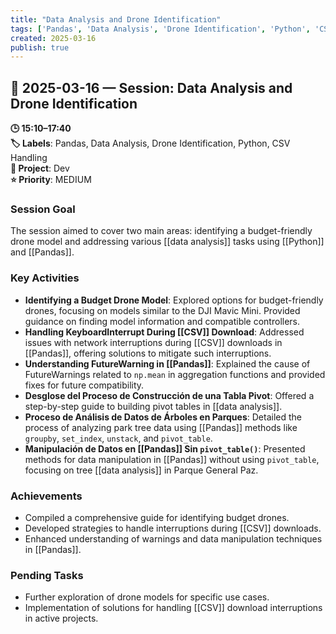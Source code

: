 ```yaml
---
title: "Data Analysis and Drone Identification"
tags: ['Pandas', 'Data Analysis', 'Drone Identification', 'Python', 'CSV Handling']
created: 2025-03-16
publish: true
---
```


## 📅 2025-03-16 — Session: Data Analysis and Drone Identification

**🕒 15:10–17:40**  
**🏷️ Labels**: Pandas, Data Analysis, Drone Identification, Python, CSV Handling  
**📂 Project**: Dev  
**⭐ Priority**: MEDIUM  


### Session Goal
The session aimed to cover two main areas: identifying a budget-friendly drone model and addressing various [[data analysis]] tasks using [[Python]] and [[Pandas]].

### Key Activities
- **Identifying a Budget Drone Model**: Explored options for budget-friendly drones, focusing on models similar to the DJI Mavic Mini. Provided guidance on finding model information and compatible controllers.
- **Handling KeyboardInterrupt During [[CSV]] Download**: Addressed issues with network interruptions during [[CSV]] downloads in [[Pandas]], offering solutions to mitigate such interruptions.
- **Understanding FutureWarning in [[Pandas]]**: Explained the cause of FutureWarnings related to `np.mean` in aggregation functions and provided fixes for future compatibility.
- **Desglose del Proceso de Construcción de una Tabla Pivot**: Offered a step-by-step guide to building pivot tables in [[data analysis]].
- **Proceso de Análisis de Datos de Árboles en Parques**: Detailed the process of analyzing park tree data using [[Pandas]] methods like `groupby`, `set_index`, `unstack`, and `pivot_table`.
- **Manipulación de Datos en [[Pandas]] Sin `pivot_table()`**: Presented methods for data manipulation in [[Pandas]] without using `pivot_table`, focusing on tree [[data analysis]] in Parque General Paz.

### Achievements
- Compiled a comprehensive guide for identifying budget drones.
- Developed strategies to handle interruptions during [[CSV]] downloads.
- Enhanced understanding of warnings and data manipulation techniques in [[Pandas]].

### Pending Tasks
- Further exploration of drone models for specific use cases.
- Implementation of solutions for handling [[CSV]] download interruptions in active projects.
